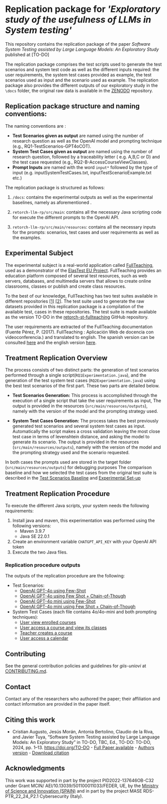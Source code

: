 # Replication package for *'Exploratory study of the usefulness of LLMs in System testing'*

This repository contains the replication package of the paper *Software System Testing assisted by Large Language
Models: An Exploratory Study*
published at [TO-DO]

The replication package comprises the test scripts used to generate the test scenarios and system test code as well
as the different inputs required: the user requirements, the system test cases provided as example, the test scenarios
used as input and the scenario used as example. The replication package also provides the different outputs of our
exploratory study in the `\docs` folder, the original raw data is available in the [ZENODO](TO-DO) repository.

## Replication package structure and naming conventions:

The naming conventions are :

- **Test Scenarios given as output**  are named using the number of research question as well as the OpenAI model and
  prompting technique (e.g., RQ1-TestScenarios-GPT4oCOT).
- **System Test Cases given as output**  are named using the number of research question, followed by a traceability
  letter (
  e.g. A,B,C or D) and the test case requested (e.g., RQ2-B-AccessCourseViewClasses).
- **Prompt Inputs** are named with the word `input*` followed by the type of input (e.g. inputSystemTestCases.txt,
  inputTestScenarioExample.txt etc.)

The replication package is structured as follows:

1. `/docs`: contains the experimental outputs as well as the experimental baselines, namely as aforementioned .

2. `retorch-llm-rp/src/main`: contains all the necessary Java scripting code for execute the different prompts to the
   OpenAI API.

3. `retorch-llm-rp/src/main/resources`: contains all the necessary inputs for the prompts: scenarios, test cases and
   user requirements as well as the examples.

## Experimental Subject

The experimental subject is a real-world application
called [FullTeaching](https://github.com/codeurjc-students/2019-FullTeaching/tree/Angular-Refactor), used as a
demonstrator of the [ElasTest EU Project](https://elastest.eu/). FullTeaching provides an education platform composed
of several test resources, such as web servers, databases, and multimedia servers that allows to create online
classrooms, classes or publish and create class resources.

To the best of our knowledge, FullTeaching has two test suites available in different
repositories [[1]](https://github.com/elastest/full-teaching) [[2]](https://github.com/codeurjc-students/2019-FullTeaching/tree/Angular-Refactor).
The test suite used to generate the raw datasets provided in this replication package is a compilation of the available
test, cases in these repositories. The test suite is made available as the version TO-DO in
the [retorch-st-fullteaching](https://github.com/giis-uniovi/retorch-st-fullteaching) GitHub repository.

The user requirements are extracted of the FullTeaching documentation (Fuente Pérez, P. (2017). FullTeaching :
Aplicación Web de docencia con videoconferencia.) and translated to english. The spanish version can be
consulted [here](/retorch-llm-rp/src/main/resources/input/inputUserRequirements_spa.txt) and the english
version [here](/retorch-llm-rp/src/main/resources/input/inputUserRequirements_en.txt).

## Treatment Replication Overview

The process consists of two distinct parts: the generation of test scenarios performed through a single
script(`RQ1Experimentation.java`),
and the generation of the test system test cases (`RQ2Experimentation.java`) using the best test scenarios of the first
part.
These two parts are detailed below.

- **Test Scenarios Generation:** This process is accomplished through the execution of a single script that take the
  user requirements as input,
  The output is provided in the resources (`src/main/resources/outputs`), namely with the version of the model and the
  prompting strategy used.

- **System Test Cases Generation:** The process takes the best previously generated test scenarios and several system
  test cases as input. Automatically
  the script makes a cross validation leaving the most close test case in terms of levenshtein distance, and asking the
  model to generate its scenario.
  The output is provided in the resources (`src/main/resources/outputs`), namely with the version of the model and the
  prompting strategy used and the scenario requested.

In both cases the prompts used are stored in the target folder  (`src/main/resources/outputs`) for debugging purposes
The comparison baseline and how we selected the test cases from the original test suite is described in
the [Test Scenarios Baseline](docs/RQ1-TestScenarios-Baseline.md)
and [Experimental Set-up](docs/RQ2-ExperimentalSetup.md)

## Treatment Replication Procedure

To execute the different Java scripts, your system needs the following requirements:

1. Install java and maven, this experimentation was performed using the following versions:
    - Maven 3.9.7
    - Java SE 22.0.1
2. Create an environment variable `CHATGPT_API_KEY` with your OpenAI API token
3. Execute the two Java files.

### Replication procedure outputs

The outputs of the replication procedure are the following:

- Test Scenarios:
    - [OpenAI GPT-4o using Few-Shot](/docs/RQ1-TestScenarios-GPT4o-FShot.md)
    - [OpenAI GPT-4o using Few Shot + Chain-of-Though](/docs/RQ1-TestScenarios-GPT4o-CoT.md)
    - [OpenAI GPT-4o mini using Few-Shot](/docs/RQ1-TestScenarios-GPT4o-mini-FShot.md)
    - [OpenAI GPT-4o mini using Few Shot + Chain-of-Though](/docs/RQ1-TestScenarios-GPT4o-mini-CoT.md)
- System Test Cases (each file contains 4o/4o-mini and both prompting techniques):
    - [User view enrolled courses](/docs/RQ2-A-ViewingEnrolledCourses.md)
    - [User access a course and view its classes](/docs/RQ2-B-AccessCourseViewClasses.md)
    - [Teacher creates a course](/docs/RQ2-C-TeacherCreatesCourse.md)
    - [User access a calendar](/docs/RQ2-D-UserAccessCalendar.md)

## Contributing

See the general contribution policies and guidelines for *giis-uniovi* at
[CONTRIBUTING.md](https://github.com/giis-uniovi/.github/blob/main/profile/CONTRIBUTING.md).

## Contact

Contact any of the researchers who authored the paper; their affiliation and contact information are provided in the
paper itself.

## Citing this work

- Cristian Augusto, Jesús Morán, Antonia Bertolino, Claudio de la Riva, and Javier Tuya, “Software System Testing
  assisted by Large Language Models: An Exploratory Study” in TO-DO, TBC, Ed., TO-DO: TO-DO, 2024, pp.
  1–13.   https://doi.org/TO-DO - [Full Paper available](TO-DO) - [Authors version](TO-DO) -
  [Download citation](TO-DO)

## Acknowledgments

This work was supported in part by the project PID2022-137646OB-C32 under Grant MCIN/ AEI/10.13039/501100011033/FEDER,
UE,
by the [Ministry of Science and Innovation (SPAIN)](https://www.ciencia.gob.es/) and in part by the project MASE
RDS-PTR_22_24_P2.1 Cybersecurity (Italy). 
